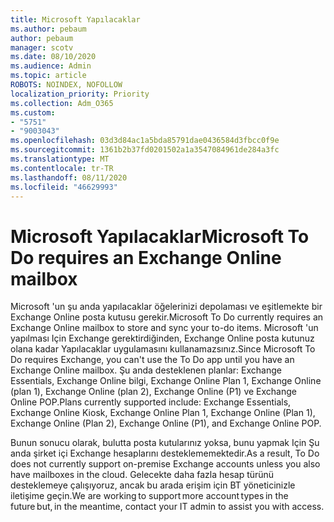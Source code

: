 ```yaml
---
title: Microsoft Yapılacaklar
ms.author: pebaum
author: pebaum
manager: scotv
ms.date: 08/10/2020
ms.audience: Admin
ms.topic: article
ROBOTS: NOINDEX, NOFOLLOW
localization_priority: Priority
ms.collection: Adm_O365
ms.custom:
- "5751"
- "9003043"
ms.openlocfilehash: 03d3d84ac1a5bda85791dae0436584d3fbcc0f9e
ms.sourcegitcommit: 1361b2b37fd0201502a1a3547084961de284a3fc
ms.translationtype: MT
ms.contentlocale: tr-TR
ms.lasthandoff: 08/11/2020
ms.locfileid: "46629993"
---
```

# <a name="microsoft-to-do-requires-an-exchange-online-mailbox"></a><span data-ttu-id="59293-102">Microsoft Yapılacaklar</span><span class="sxs-lookup"><span data-stu-id="59293-102">Microsoft To Do requires an Exchange Online mailbox</span></span>

<span data-ttu-id="59293-103">Microsoft 'un şu anda yapılacaklar öğelerinizi depolaması ve eşitlemekte bir Exchange Online posta kutusu gerekir.</span><span class="sxs-lookup"><span data-stu-id="59293-103">Microsoft To Do currently requires an Exchange Online mailbox to store and sync your to-do items.</span></span> <span data-ttu-id="59293-104">Microsoft 'un yapılması Için Exchange gerektirdiğinden, Exchange Online posta kutunuz olana kadar Yapılacaklar uygulamasını kullanamazsınız.</span><span class="sxs-lookup"><span data-stu-id="59293-104">Since Microsoft To Do requires Exchange, you can't use the To Do app until you have an Exchange Online mailbox.</span></span> <span data-ttu-id="59293-105">Şu anda desteklenen planlar: Exchange Essentials, Exchange Online bilgi, Exchange Online Plan 1, Exchange Online (plan 1), Exchange Online (plan 2), Exchange Online (P1) ve Exchange Online POP.</span><span class="sxs-lookup"><span data-stu-id="59293-105">Plans currently supported include: Exchange Essentials, Exchange Online Kiosk, Exchange Online Plan 1, Exchange Online (Plan 1), Exchange Online (Plan 2), Exchange Online (P1), and Exchange Online POP.</span></span>

<span data-ttu-id="59293-106">Bunun sonucu olarak, bulutta posta kutularınız yoksa, bunu yapmak Için Şu anda şirket içi Exchange hesaplarını desteklememektedir.</span><span class="sxs-lookup"><span data-stu-id="59293-106">As a result, To Do does not currently support on-premise Exchange accounts unless you also have mailboxes in the cloud.</span></span> <span data-ttu-id="59293-107">Gelecekte daha fazla hesap türünü desteklemeye çalışıyoruz, ancak bu arada erişim için BT yöneticinizle iletişime geçin.</span><span class="sxs-lookup"><span data-stu-id="59293-107">We are working to support more account types in the future but, in the meantime, contact your IT admin to assist you with access.</span></span>